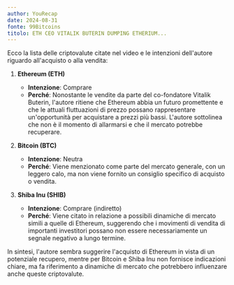 ```yaml
---
author: YouRecap
date: 2024-08-31
fonte: 99Bitcoins
titolo: ETH CEO VITALIK BUTERIN DUMPING ETHERIUM...
---
```


Ecco la lista delle criptovalute citate nel video e le intenzioni dell'autore riguardo all'acquisto o alla vendita:

1. **Ethereum (ETH)**  
   - **Intenzione**: Comprare  
   - **Perché**: Nonostante le vendite da parte del co-fondatore Vitalik Buterin, l'autore ritiene che Ethereum abbia un futuro promettente e che le attuali fluttuazioni di prezzo possano rappresentare un'opportunità per acquistare a prezzi più bassi. L'autore sottolinea che non è il momento di allarmarsi e che il mercato potrebbe recuperare.

2. **Bitcoin (BTC)**  
   - **Intenzione**: Neutra  
   - **Perché**: Viene menzionato come parte del mercato generale, con un leggero calo, ma non viene fornito un consiglio specifico di acquisto o vendita. 

3. **Shiba Inu (SHIB)**  
   - **Intenzione**: Comprare (indiretto)  
   - **Perché**: Viene citato in relazione a possibili dinamiche di mercato simili a quelle di Ethereum, suggerendo che i movimenti di vendita di importanti investitori possano non essere necessariamente un segnale negativo a lungo termine.

In sintesi, l'autore sembra suggerire l'acquisto di Ethereum in vista di un potenziale recupero, mentre per Bitcoin e Shiba Inu non fornisce indicazioni chiare, ma fa riferimento a dinamiche di mercato che potrebbero influenzare anche queste criptovalute.
